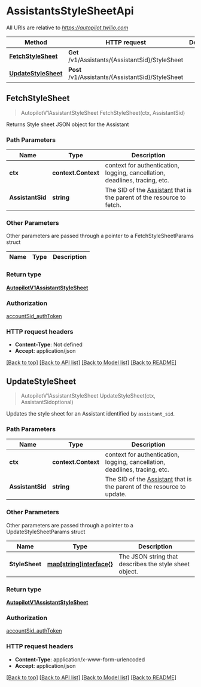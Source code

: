 # AssistantsStyleSheetApi

All URIs are relative to *https://autopilot.twilio.com*

Method | HTTP request | Description
------------- | ------------- | -------------
[**FetchStyleSheet**](AssistantsStyleSheetApi.md#FetchStyleSheet) | **Get** /v1/Assistants/{AssistantSid}/StyleSheet | 
[**UpdateStyleSheet**](AssistantsStyleSheetApi.md#UpdateStyleSheet) | **Post** /v1/Assistants/{AssistantSid}/StyleSheet | 



## FetchStyleSheet

> AutopilotV1AssistantStyleSheet FetchStyleSheet(ctx, AssistantSid)



Returns Style sheet JSON object for the Assistant

### Path Parameters


Name | Type | Description
------------- | ------------- | -------------
**ctx** | **context.Context** | context for authentication, logging, cancellation, deadlines, tracing, etc.
**AssistantSid** | **string** | The SID of the [Assistant](https://www.twilio.com/docs/autopilot/api/assistant) that is the parent of the resource to fetch.

### Other Parameters

Other parameters are passed through a pointer to a FetchStyleSheetParams struct


Name | Type | Description
------------- | ------------- | -------------

### Return type

[**AutopilotV1AssistantStyleSheet**](AutopilotV1AssistantStyleSheet.md)

### Authorization

[accountSid_authToken](../README.md#accountSid_authToken)

### HTTP request headers

- **Content-Type**: Not defined
- **Accept**: application/json

[[Back to top]](#) [[Back to API list]](../README.md#documentation-for-api-endpoints)
[[Back to Model list]](../README.md#documentation-for-models)
[[Back to README]](../README.md)


## UpdateStyleSheet

> AutopilotV1AssistantStyleSheet UpdateStyleSheet(ctx, AssistantSidoptional)



Updates the style sheet for an Assistant identified by `assistant_sid`.

### Path Parameters


Name | Type | Description
------------- | ------------- | -------------
**ctx** | **context.Context** | context for authentication, logging, cancellation, deadlines, tracing, etc.
**AssistantSid** | **string** | The SID of the [Assistant](https://www.twilio.com/docs/autopilot/api/assistant) that is the parent of the resource to update.

### Other Parameters

Other parameters are passed through a pointer to a UpdateStyleSheetParams struct


Name | Type | Description
------------- | ------------- | -------------
**StyleSheet** | [**map[string]interface{}**](map[string]interface{}.md) | The JSON string that describes the style sheet object.

### Return type

[**AutopilotV1AssistantStyleSheet**](AutopilotV1AssistantStyleSheet.md)

### Authorization

[accountSid_authToken](../README.md#accountSid_authToken)

### HTTP request headers

- **Content-Type**: application/x-www-form-urlencoded
- **Accept**: application/json

[[Back to top]](#) [[Back to API list]](../README.md#documentation-for-api-endpoints)
[[Back to Model list]](../README.md#documentation-for-models)
[[Back to README]](../README.md)


